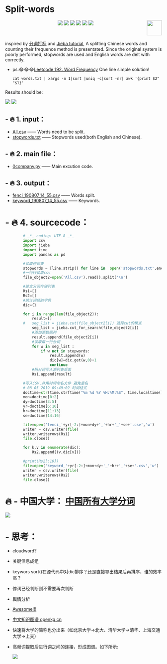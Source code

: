 # Split-words

<p align="center">
    <a href="https://github.com/elegantcoin/Split-words"><img src="https://img.shields.io/badge/status-updating-brightgreen.svg"></a>
    <a href="https://github.com/python/cpython"><img src="https://img.shields.io/badge/Python-3.7-FF1493.svg"></a>
    <a href="https://github.com/elegantcoin/Split-words"><img src="https://img.shields.io/badge/platform-Windows%7CLinux%7CmacOS-660066.svg"></a>
    <a href="https://opensource.org/licenses/mit-license.php"><img src="https://badges.frapsoft.com/os/mit/mit.svg"></a>
    <a href="https://github.com/elegantcoin/Split-words/stargazers"><img src="https://img.shields.io/github/stars/elegantcoin/Split-words.svg?logo=github"></a>
    <a href="https://github.com/elegantcoin/Split-words/network/members"><img src="https://img.shields.io/github/forks/elegantcoin/Split-words.svg?color=blue&logo=github"></a>
    <a href="https://www.python.org/"><img src="https://upload.wikimedia.org/wikipedia/commons/c/c3/Python-logo-notext.svg" align="right" height="48" width="48" ></a>
</p>
<br />

inspired by [分词打标](http://www.gooseeker.com/res/softdetail_13.html) and [Jieba tutorial](https://blog.csdn.net/jiasudu1234/article/details/70065917), A splitting Chinese words and counting their frequence method is presentated. Since the original system is poorly performed, stopwords are used and English words are delt with correctly.

- ps::joy::joy::joy:[Leetcode 192. Word Frequency](https://leetcode-cn.com/problems/word-frequency/solution/shelltong-ji-ci-pin-by-laotoutou/)  One line simple solution!
    ```shell
    cat words.txt | xargs -n 1|sort |uniq -c|sort -nr| awk '{print $2" "$1}'
    ```

Results should be:

![](https://github.com/elegantcoin/fenci/blob/master/1111.png)
![](https://github.com/elegantcoin/fenci/blob/master/2222.png)

  ## - :fire: 1. input：
  - [All.csv](https://github.com/elegantcoin/fenci/blob/master/All.csv) —— Words need to be split.
  - [stopwords.txt](https://github.com/elegantcoin/fenci/blob/master/stopwords.txt) ——  Stopwords used(both English and Chinese).
  
  ## - :fire: 2. main file：
  - [0company.py](https://github.com/elegantcoin/fenci/blob/master/0company.py)  —— Main excution code.
  
  ## - :fire: 3. output：
  - [fenci_190807_14_55.csv](https://github.com/elegantcoin/fenci/blob/master/fenci_190807_14_55.csv)  —— Words split.
  - [keyword_190807_14_55.csv](https://github.com/elegantcoin/fenci/blob/master/keyword_190807_14_55.csv)  —— Keywords.

  # - :fire: 4. sourcecode：
```python
        # _*_ coding: UTF-8 _*_
        import csv
        import jieba
        import time
        import pandas as pd

        #读取停词表
        stopwords = [line.strip() for line in  open('stopwords.txt',encoding='UTF-8').readlines()]
        #一行行读取csv
        file_object2=open('All.csv').read().split('\n')  

        #建立分词存储列表
        Rs1=[]
        Rs2=[] 
        #统计词频的字典
        dic={}

        for i in range(len(file_object2)):
            result=[]
        #	seg_list = jieba.cut(file_object2[i]) 选择cut的模式
            seg_list = jieba.cut_for_search(file_object2[i])
            #添加源数据列	
            result.append(file_object2[i]) 
            #读取每一行分词	
            for w in seg_list :
                if w not in stopwords:
                    result.append(w)
                    dic[w]=dic.get(w,0)+1
                    continue
            #把分词写入源列表后面	
            Rs1.append(result)

        #写入CSV,并用时间命名文件 避免重名
        # 08 05 2019 09:49:02 时间格式
        doctime=str(time.strftime("%m %d %Y %H:%M:%S", time.localtime()))
        mon=doctime[0:2]
        dy=doctime[3:5]
        yr=doctime[6:10]
        hr=doctime[11:13]
        se=doctime[14:16]

        file=open('fenci_'+yr[-2:]+mon+dy+'_'+hr+'_'+se+'.csv','w')
        writer = csv.writer(file)
        writer.writerows(Rs1)
        file.close() 

        for k,v in enumerate(dic):
            Rs2.append((v,dic[v]))

        #print(Rs2[:10])
        file=open('keyword_'+yr[-2:]+mon+dy+'_'+hr+'_'+se+'.csv','w')
        writer = csv.writer(file)
        writer.writerows(Rs2)
        file.close() 
```
 # :fire: - 中国大学： [中国所有大学分词](https://github.com/elegantcoin/fenci/blob/master/Universities.csv)
    
![](https://github.com/elegantcoin/fenci/blob/master/Colleges_in_China.png)

  # - 思考：
  - cloudword?
  - 关键信息成组
  - keywors sort()在源代码中对dic排序？还是直接导出结果后再排序，谁的效率高？
  - 停词已经判断则不需要再次判断
  - 舆情分析
  - [Awesome!!!](https://github.com/crownpku/Awesome-Chinese-NLP)
  - [中文知识图谱 openkg.cn](http://openkg.cn/home)
  - 快速将大学的简称也分出来（如北京大学→北大、清华大学→清华、上海交通大学→上交）
  - 高频词提取后进行词之间的连接，形成图谱。如下所示:
    
    ![](https://github.com/elegantcoin/fenci/blob/master/ifind.png)
